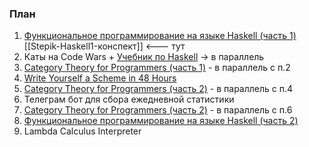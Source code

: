 ### План

1. [Функциональное программирование на языке Haskell (часть 1)](https://stepik.org/course/75/syllabus)
   [[Stepik-Haskell1-конспект]] <--- тут
2. Каты на Code Wars + [Учебник по Haskell](https://anton-k.github.io/ru-haskell-book/book/home.html) -> в параллель
3. [Category Theory for Programmers (часть 1)](https://www.youtube.com/playlist?list=PLbgaMIhjbmEnaH_LTkxLI7FMa2HsnawM_) - в параллель с п.2
4. [Write Yourself a Scheme in 48 Hours](https://en.wikibooks.org/wiki/Write_Yourself_a_Scheme_in_48_Hours)
5. [Category Theory for Programmers (часть 2)](https://www.youtube.com/playlist?list=PLbgaMIhjbmElia1eCEZNvsVscFef9m0dm) - в параллель с п.4
6. Телеграм бот для сбора ежедневной статистики
7. [Category Theory for Programmers (часть 2)](https://www.youtube.com/playlist?list=PLbgaMIhjbmEn64WVX4B08B4h2rOtueWIL) - в параллель с п.6
8. [Функциональное программирование на языке Haskell (часть 2)](https://stepik.org/course/693/syllabus) 
9. Lambda Calculus Interpreter
